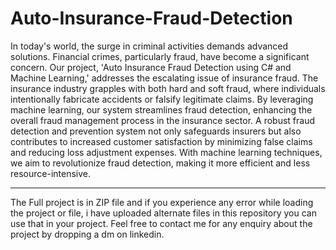 # Auto-Insurance-Fraud-Detection

In today's world, the surge in criminal activities demands advanced solutions. Financial crimes, particularly fraud, have become a significant concern. Our project, 'Auto Insurance Fraud Detection using C# and Machine Learning,' addresses the escalating issue of insurance fraud. The insurance industry grapples with both hard and soft fraud, where individuals intentionally fabricate accidents or falsify legitimate claims. By leveraging machine learning, our system streamlines fraud detection, enhancing the overall fraud management process in the insurance sector. A robust fraud detection and prevention system not only safeguards insurers but also contributes to increased customer satisfaction by minimizing false claims and reducing loss adjustment expenses. With machine learning techniques, we aim to revolutionize fraud detection, making it more efficient and less resource-intensive.

--------------------------------------------------------------------------------------------------------------------------------------------------------------------------------

The Full project is in ZIP file and if you experience any error while loading the project or file, i have uploaded alternate files in this repository you can use that in your project.
Feel free to contact me for any enquiry about the project by dropping a dm on linkedin.
